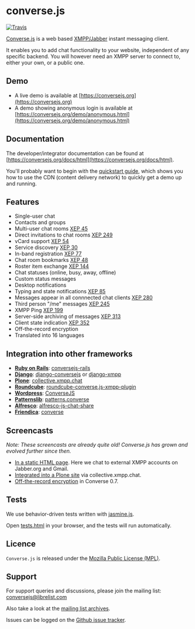 # converse.js

[![Travis](https://api.travis-ci.org/jcbrand/converse.js.png?branch=master)](https://travis-ci.org/jcbrand/converse.js)

[Converse.js](https://conversejs.org) is a web based [XMPP/Jabber](http://xmpp.org) instant messaging client.

It enables you to add chat functionality to your website, independent of
any specific backend. You will however need an XMPP server to connect
to, either your own, or a public one.

## Demo

- A live demo is available at [https://conversejs.org](https://conversejs.org)
- A demo showing anonymous login is available at [https://conversejs.org/demo/anonymous.html](https://conversejs.org/demo/anonymous.html)

## Documentation

The developer/integrator documentation can be found at [https://conversejs.org/docs/html](https://conversejs.org/docs/html).

You'll probably want to begin with the [quickstart guide](https://conversejs.org/docs/html/quickstart.html),
which shows you how to use the CDN (content delivery network) to quickly get a demo up and running.

## Features

-   Single-user chat
-   Contacts and groups
-   Multi-user chat rooms [XEP 45](http://xmpp.org/extensions/xep-0045.html)
-   Direct invitations to chat rooms [XEP 249](http://xmpp.org/extensions/xep-0249.html)
-   vCard support [XEP 54](http://xmpp.org/extensions/xep-0054.html)
-   Service discovery [XEP 30](http://xmpp.org/extensions/xep-0030.html)
-   In-band registration [XEP 77](http://xmpp.org/extensions/xep-0077.html)
-   Chat room bookmarks [XEP 48](http://xmpp.org/extensions/xep-0048.html)
-   Roster item exchange [XEP 144](http://xmpp.org/extensions/tmp/xep-0144-1.1.html)
-   Chat statuses (online, busy, away, offline)
-   Custom status messages
-   Desktop notifications
-   Typing and state notifications [XEP 85](http://xmpp.org/extensions/xep-0085.html)
-   Messages appear in all connnected chat clients [XEP 280](http://xmpp.org/extensions/xep-0280.html)
-   Third person "/me" messages [XEP 245](http://xmpp.org/extensions/xep-0245.html)
-   XMPP Ping [XEP 199](http://xmpp.org/extensions/xep-0199.html)
-   Server-side archiving of messages [XEP 313](http://xmpp.org/extensions/xep-0313.html)
-   Client state indication [XEP 352](http://xmpp.org/extensions/xep-0352.html)
-   Off-the-record encryption
-   Translated into 16 languages

## Integration into other frameworks

-   **[Ruby on Rails](http://rubyonrails.org)**: [conversejs-rails](https://github.com/mikemarsian/conversejs-rails)
-   **[Django](http://www.djangoproject.com)**: [django-conversejs](https://pypi.python.org/pypi/django-conversejs) or [django-xmpp](https://github.com/fpytloun/django-xmpp)
-   **[Plone](http://plone.com)**: [collective.xmpp.chat](http://github.com/collective/collective.xmpp.chat)
-   **[Roundcube](http://roundcube.net)**: [roundcube-converse.js-xmpp-plugin](https://github.com/priyadi/roundcube-converse.js-xmpp-plugin)
-   **[Wordpress](http://wordpress.org)**: [ConverseJS](http://wordpress.org/plugins/conversejs)
-   **[Patternslib](http://patternslib.com)**: [patterns.converse](https://github.com/jcbrand/patterns.converse)
-   **[Alfresco](http://www.alfresco.com)**: [alfresco-js-chat-share](https://github.com/keensoft/alfresco-js-chat-share)
-   **[Friendica](http://friendica.com)**: [converse](https://github.com/friendica/friendica-addons/tree/master/xmpp/converse)

## Screencasts

*Note: These screencasts are already quite old! Converse.js has grown and evolved further since then.*

-   [In a static HTML page](http://opkode.com/media/blog/2013/04/02/converse.js-xmpp-instant-messaging-with-javascript).
    Here we chat to external XMPP accounts on Jabber.org and Gmail.
-   [Integrated into a Plone site](http://opkode.com/media/blog/instant-messaging-for-plone-with-javascript-and-xmpp)
    via collective.xmpp.chat.
-   [Off-the-record encryption](https://opkode.com/media/blog/2013/11/11/conversejs-otr-support)
    in Converse 0.7.

## Tests

We use behavior-driven tests written with [jasmine.js](https://jasmine.github.io/).

Open [tests.html](https://github.com/jcbrand/converse.js/blob/master/tests.html) in your browser, and the tests will run automatically.

## Licence

`Converse.js` is released under the [Mozilla Public License (MPL)](https://www.mozilla.org/MPL/2.0/index.txt).

## Support

For support queries and discussions, please join the mailing list: <conversejs@librelist.com>

Also take a look at the [mailing list archives](http://librelist.com/browser/conversejs).

Issues can be logged on the [Github issue tracker](https://github.com/jcbrand/converse.js/issues).
